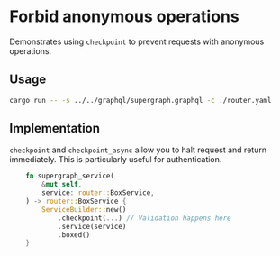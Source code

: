 # Forbid anonymous operations

Demonstrates using `checkpoint` to prevent requests with anonymous operations.

## Usage
```bash
cargo run -- -s ../../graphql/supergraph.graphql -c ./router.yaml
```

## Implementation

`checkpoint` and `checkpoint_async` allow you to halt request and return immediately. This is particularly useful for authentication.

```rust
    fn supergraph_service(
        &mut self,
        service: router::BoxService,
    ) -> router::BoxService {
        ServiceBuilder::new()
            .checkpoint(...) // Validation happens here
            .service(service)
            .boxed()
    }
```

